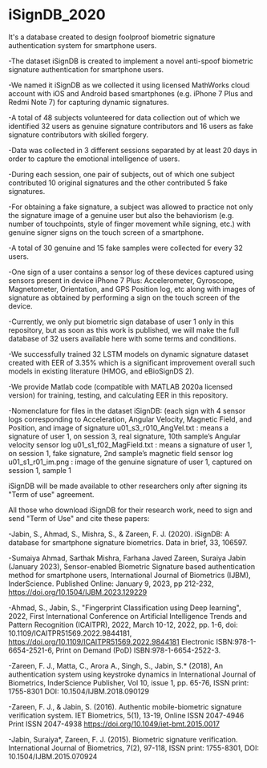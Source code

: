 # iSignDB_2020
It's a database created to design foolproof biometric signature authentication system for smartphone users.

-The dataset iSignDB is created to implement a novel anti-spoof biometric signature authentication for smartphone users.

-We named it iSignDB as we collected it using licensed MathWorks cloud account with iOS and Android based smartphones (e.g. iPhone 7 Plus and Redmi Note 7) for capturing dynamic signatures.

-A total of 48 subjects volunteered for data collection out of which we identified 32 users as genuine signature contributors and 16 users as fake signature contributors with skilled forgery.

-Data was collected in 3 different sessions separated by at least 20 days in order to capture the emotional intelligence of users.

-During each session, one pair of subjects, out of which one subject contributed 10 original signatures and the other contributed 5 fake signatures.

-For obtaining a fake signature, a subject was allowed to practice not only the signature image of a genuine user but also the behaviorism (e.g. number of touchpoints, style of finger movement while signing, etc.) with genuine signer signs on the touch screen of a smartphone.

-A total of 30 genuine and 15 fake samples were collected for every 32 users.

-One sign of a user contains a sensor log of these devices captured using sensors present in device iPhone 7 Plus: Accelerometer, Gyroscope, Magnetometer, Orientation, and GPS Position log, etc along with images of signature as obtained by performing a sign on the touch screen of the device.

-Currently, we only put biometric sign database of user 1 only in this repository, but as soon as this work is published, we will make the full database of 32 users available here with some terms and conditions.

-We successfully trained 32 LSTM models on dynamic signature dataset created with EER of 3.35% which is a significant improvement overall such models in existing literature (HMOG, and eBioSignDS 2).

-We provide Matlab code (compatible with MATLAB 2020a licensed version) for training, testing, and calculating EER in this repository.

-Nomenclature for files in the dataset iSignDB: (each sign with 4 sensor logs corresponding to Acceleration, Angular Velocity, Magnetic Field, and Position, and image of signature
u01_s3_r010_AngVel.txt : means a signature of user 1, on session 3, real signature, 10th sample’s Angular velocity sensor log
u01_s1_f02_MagField.txt : means a signature of user 1, on session 1, fake signature, 2nd sample’s magnetic field sensor log
u01_s1_r01_im.png : image of the genuine signature of user 1, captured on session 1, sample 1

iSignDB will be made available to other researchers only after signing its "Term of use" agreement.

All those who download iSignDB for their research work, need to sign and send "Term of Use" and cite these papers:

-Jabin, S., Ahmad, S., Mishra, S., & Zareen, F. J. (2020). iSignDB: A database for smartphone signature biometrics. Data in brief, 33, 106597.

-Sumaiya Ahmad, Sarthak Mishra, Farhana Javed Zareen, Suraiya Jabin (January 2023), Sensor-enabled Biometric Signature based authentication method for smartphone users, International Journal of Biometrics (IJBM), InderScience. Published Online: January 9, 2023, pp 212-232, https://doi.org/10.1504/IJBM.2023.129229 

-Ahmad, S., Jabin, S., "Fingerprint Classification using Deep learning", 2022, First International Conference on Artificial Intelligence Trends and Pattern Recognition (ICAITPR), 2022, March 10-12, 2022, pp. 1-6, doi: 10.1109/ICAITPR51569.2022.9844181, https://doi.org/10.1109/ICAITPR51569.2022.9844181 Electronic ISBN:978-1-6654-2521-6, Print on Demand (PoD) ISBN:978-1-6654-2522-3.   

-Zareen, F. J., Matta, C., Arora A., Singh, S., Jabin, S.* (2018), An authentication system using keystroke dynamics in International Journal of Biometrics, InderScience Publisher, Vol 10, issue 1, pp. 65-76, ISSN print: 1755-8301 DOI: 10.1504/IJBM.2018.090129 


-Zareen, F. J., & Jabin, S. (2016). Authentic mobile-biometric signature verification system. IET Biometrics, 5(1), 13-19, Online ISSN 2047-4946 Print ISSN 2047-4938 https://doi.org/10.1049/iet-bmt.2015.0017 


-Jabin, Suraiya*, Zareen, F. J. (2015). Biometric signature verification. International Journal of Biometrics, 7(2), 97-118, ISSN print: 1755-8301, DOI: 10.1504/IJBM.2015.070924 



